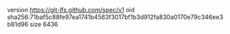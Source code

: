 version https://git-lfs.github.com/spec/v1
oid sha256:71baf5c88fe97ea1741b4563f3017bf1b3d912fa830a0170e79c346ee3b81d96
size 6436
